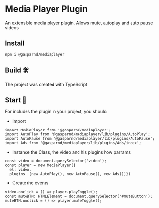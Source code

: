 # Media Player Plugin

An extensible media player plugin. Allows mute, autoplay and auto pause videos

## Install

```
npm i @gasparnd/mediaplayer
```

## Build 🛠️

The project was created with TypeScript

## Start 🚀

For includes the plugin in your project, you should:

- Import

```
import MediaPlayer from '@gasparnd/mediaplayer';
import AutoPlay from '@gasparnd/mediaplayer/lib/plugins/AutoPlay';
import AutoPause from '@gasparnd/mediaplayer/lib/plugins/AutoPause';
import Ads from '@gasparnd/mediaplayer/lib/plugins/Ads/index';
```

- Instance the Class, the video and his plugins how parrams

```
const video = document.querySelector('video');
const player = new MediaPlayer({
  el: video,
  plugins: [new AutoPlay(), new AutoPause(), new Ads()]})
```

- Create the events

```
video.onclick = () => player.playToggle();
const muteBTN: HTMLElement = document.querySelector('#muteButton');
muteBTN.onclick = () => player.muteToggle();
```
